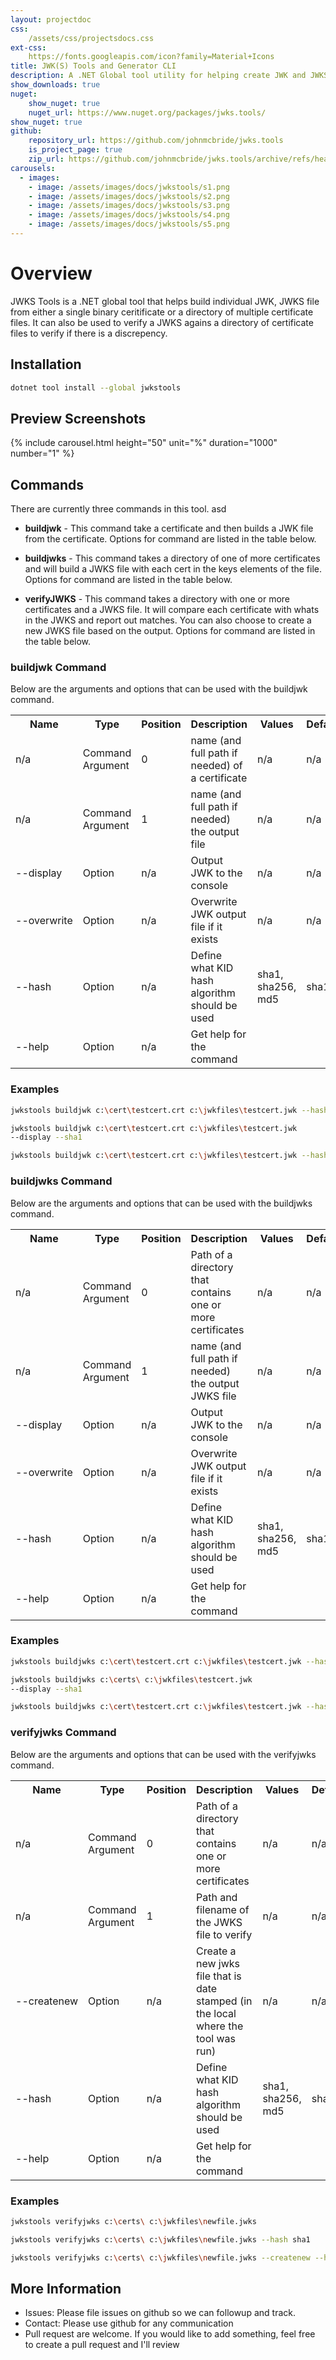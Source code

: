 ```yaml
---
layout: projectdoc
css:
    /assets/css/projectsdocs.css
ext-css:
    https://fonts.googleapis.com/icon?family=Material+Icons
title: JWK(S) Tools and Generator CLI
description: A .NET Global tool utility for helping create JWK and JWKS based on certificate files.
show_downloads: true
nuget:
    show_nuget: true
    nuget_url: https://www.nuget.org/packages/jwks.tools/
show_nuget: true
github:
    repository_url: https://github.com/johnmcbride/jwks.tools
    is_project_page: true
    zip_url: https://github.com/johnmcbride/jwks.tools/archive/refs/heads/main.zip
carousels:
  - images: 
    - image: /assets/images/docs/jwkstools/s1.png
    - image: /assets/images/docs/jwkstools/s2.png
    - image: /assets/images/docs/jwkstools/s3.png
    - image: /assets/images/docs/jwkstools/s4.png
    - image: /assets/images/docs/jwkstools/s5.png
---
```


# Overview
JWKS Tools is a .NET global tool that helps build individual JWK, JWKS file from either a single binary ceritificate or a directory of multiple certificate files. It can also be used to verify a JWKS agains a directory of certificate files to verify if there is a discrepency.

## Installation
```sh
dotnet tool install --global jwkstools
```

## Preview Screenshots
{% include carousel.html height="50" unit="%" duration="1000" number="1" %}
## Commands

There are currently three commands in this tool. asd

- **buildjwk** - This command take a certificate and then builds a JWK file from the certificate. Options for command are listed in the table below.

- **buildjwks** - This command takes a directory of one of more certificates and will build a JWKS file with each cert in the keys elements of the file. Options for command are listed in the table below.

- **verifyJWKS** - This command takes a directory with one or more certificates and a JWKS file. It will compare each certificate with whats in the JWKS and report out matches. You can also choose to create a new JWKS file based on the output. Options for command are listed in the table below.

### buildjwk Command

Below are the arguments and options that can be used with the buildjwk command.

<table>
  <tr>
    <th>Name</th>
    <th>Type</th>
    <th>Position</th>
    <th>Description</th>
    <th>Values</th>
    <th>Default</th>
  </tr>
  <tr>
    <td>n/a</td>
    <td>Command Argument</td>
    <td>0</td>
    <td>name (and full path if needed) of a certificate</td>
    <td>n/a</td><td>n/a</td>
  </tr>
  <tr>
    <td>n/a</td>
    <td>Command Argument</td>
    <td>1</td>
    <td>name (and full path if needed) the output file</td>
    <td>n/a</td>
    <td>n/a</td>
  </tr>
  <tr>
    <td>--display</td>
    <td>Option</td>
    <td>n/a</td>
    <td>Output JWK to the console</td>
    <td>n/a</td>
    <td>n/a</td>
  </tr>
  <tr>
    <td nowrap>--overwrite</td>
    <td>Option</td>
    <td>n/a</td>
    <td>Overwrite JWK output file if it exists</td>
    <td>n/a</td>
    <td>n/a</td>
  </tr>
  <tr>
    <td>--hash</td>
    <td>Option</td>
    <td>n/a</td>
    <td>Define what KID hash algorithm should be used</td>
    <td>sha1, sha256, md5</td>
    <td>sha1</td>
  </tr>
  <tr>
    <td>--help</td>
    <td>Option</td>
    <td>n/a</td>
    <td>Get help for the command</td>
    <td></td>
    <td></td>
  </tr>
</table>

### Examples
```sh
jwkstools buildjwk c:\cert\testcert.crt c:\jwkfiles\testcert.jwk --hash sha256

jwkstools buildjwk c:\cert\testcert.crt c:\jwkfiles\testcert.jwk
--display --sha1

jwkstools buildjwk c:\cert\testcert.crt c:\jwkfiles\testcert.jwk --hash sha256 --overwrite
```

### buildjwks Command

Below are the arguments and options that can be used with the buildjwks command.

<table>
  <tr>
    <th>Name</th>
    <th>Type</th>
    <th>Position</th>
    <th>Description</th>
    <th>Values</th>
    <th>Default</th>
  </tr>
  <tr>
    <td>n/a</td>
    <td>Command Argument</td>
    <td>0</td>
    <td>Path of a directory that contains one or more certificates</td>
    <td>n/a</td>
    <td>n/a</td>
  </tr>
  <tr>
      <td>n/a</td>
      <td>Command Argument</td>
      <td>1</td>
      <td>name (and full path if needed) the output JWKS file</td>
      <td>n/a</td>
      <td>n/a</td>
  </tr>
  <tr>
      <td>--display</td>
      <td>Option</td>
      <td>n/a</td>
      <td>Output JWK to the console</td>
      <td>n/a</td>
      <td>n/a</td>
  </tr>
  <tr>
      <td nowrap>--overwrite</td>
      <td>Option</td>
      <td>n/a</td>
      <td>Overwrite JWK output file if it exists</td>
      <td>n/a</td>
      <td>n/a</td>
  </tr>
  <tr>
      <td>--hash</td>
      <td>Option</td>
      <td>n/a</td>
      <td>Define what KID hash algorithm should be used</td>
      <td>sha1, sha256, md5</td>
      <td>sha1</td>
  </tr>
  <tr>
      <td>--help</td>
      <td>Option</td>
      <td>n/a</td>
      <td>Get help for the command</td>
      <td></td>
      <td></td>
  </tr>
</table>

### Examples
```sh
jwkstools buildjwks c:\cert\testcert.crt c:\jwkfiles\testcert.jwk --hash sha256

jwkstools buildjwks c:\certs\ c:\jwkfiles\testcert.jwk
--display --sha1

jwkstools buildjwks c:\cert\testcert.crt c:\jwkfiles\testcert.jwk --hash sha256 --overwrite
```

### verifyjwks Command

Below are the arguments and options that can be used with the verifyjwks command.

<table>
  <tr>
    <th>Name</th>
    <th>Type</th>
    <th>Position</th>
    <th>Description</th>
    <th>Values</th>
    <th>Default</th>
  </tr>
  <tr>
      <td>n/a</td>
      <td>Command Argument</td>
      <td>0</td>
      <td>Path of a directory that contains one or more certificates</td>
      <td>n/a</td>
      <td>n/a</td>
  </tr>
  <tr>
      <td>n/a</td>
      <td>Command Argument</td>
      <td>1</td>
      <td>Path and filename of the JWKS file to verify</td>
      <td>n/a</td>
      <td>n/a</td>
  </tr>
  <tr>
      <td nowrap>--createnew</td>
      <td>Option</td>
      <td>n/a</td>
      <td>Create a new jwks file that is date stamped (in the local where the tool was run)</td>
      <td>n/a</td>
      <td>n/a</td>
  </tr>
  <tr>
      <td>--hash</td>
      <td>Option</td>
      <td>n/a</td>
      <td>Define what KID hash algorithm should be used</td>
      <td>sha1, sha256, md5</td>
      <td>sha1</td>
  </tr>
  <tr>
      <td>--help</td>
      <td>Option</td>
      <td>n/a</td>
      <td>Get help for the command</td>
      <td></td>
      <td></td>
  </tr>
</table>

### Examples
```sh
jwkstools verifyjwks c:\certs\ c:\jwkfiles\newfile.jwks

jwkstools verifyjwks c:\certs\ c:\jwkfiles\newfile.jwks --hash sha1

jwkstools verifyjwks c:\certs\ c:\jwkfiles\newfile.jwks --createnew --hash sha256 --overwrite
```

## More Information

- Issues: Please file issues on github so we can followup and track.
- Contact: Please use github for any communication
- Pull request are welcome. If you would like to add something, feel free to create a pull request and I'll review